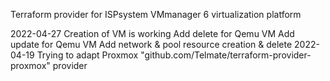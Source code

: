 Terraform provider for ISPsystem VMmanager 6 virtualization platform

2022-04-27 	Creation of VM is working
		Add delete for Qemu VM
		Add update for Qemu VM
		Add network & pool resource creation & delete
2022-04-19 Trying to adapt Proxmox "github.com/Telmate/terraform-provider-proxmox" provider
